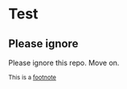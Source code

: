 # Test

## Please ignore

Please ignore this repo. Move on.

<sup>This is a [footnote](https://github.com) </sup>
